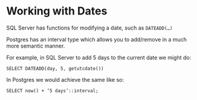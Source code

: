 # Working with Dates

SQL Server has functions for modifying a date, such as `DATEADD(…)`

Postgres has an interval type which allows you to add/remove in a much more semantic manner.

For example, in SQL Server to add 5 days to the current date we might do:

    SELECT DATEADD(day, 5, getutcdate())

In Postgres we would achieve the same like so:

    SELECT now() + ‘5 days’::interval;
